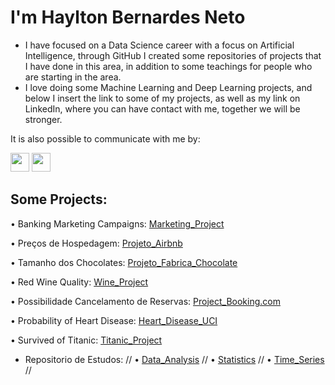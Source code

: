 # **I'm Haylton Bernardes Neto**

- I have focused on a Data Science career with a focus on Artificial Intelligence, through GitHub I created some repositories of projects that I have done in this area, in addition to some teachings for people who are starting in the area.
- I love doing some Machine Learning and Deep Learning projects, and below I insert the link to some of my projects, as well as my link on LinkedIn, where you can have contact with me, together we will be stronger.

It is also possible to communicate with me by:
<p>
<a href="https://www.linkedin.com/in/haylton-bernardes-5021b816b/"><img src="https://s18955.pcdn.co/wp-content/uploads/2017/05/LinkedIn.png" height="30" width="30"></a>
<a href="mailto:hayltonbneto2@gmail.com?subject=Hello%20Haylton"><img src="https://s18955.pcdn.co/wp-content/uploads/2019/06/gmail-copy.png" height="30" width="30"></a>
</p>

## Some Projects:

• Banking Marketing Campaigns: 
[Marketing_Project](https://github.com/hayltonbernardes22/ProjectMarketing/blob/master/Marketing.ipynb)

• Preços de Hospedagem: 
[Projeto_Airbnb](https://github.com/hayltonbernardes22/Regression_Projects/blob/main/machine_learning_airbnb/machine_learning_airbnb_atualizado.ipynb)

• Tamanho dos Chocolates: 
[Projeto_Fabrica_Chocolate](https://github.com/hayltonbernardes22/Regression_Projects/blob/main/Projeto_Fabrica_Chocolate/Data_Modeling_Pred_Fabrica_de_Chocolate.ipynb)

• Red Wine Quality: 
[Wine_Project](https://github.com/hayltonbernardes22/Projetos_Classificacao/blob/main/Wine_Project/Wine_Project_2.0.ipynb)

• Possibilidade Cancelamento de Reservas: 
[Project_Booking.com](https://github.com/hayltonbernardes22/Projects_Classification/blob/main/Project_Booking.com/Project_Booking.com.ipynb)

• Probability of Heart Disease:
[Heart_Disease_UCI](https://github.com/hayltonbernardes22/Projects_Classification/blob/main/Heart_Disease_UCI_Project/Heart_Disease_UCI.ipynb)

• Survived of Titanic: 
[Titanic_Project](https://github.com/hayltonbernardes22/Projects_Classification/blob/main/Projeto_Titanic_Kaggle/Project_Titanic_2.0.ipynb)

- Repositorio de Estudos: //
• [Data_Analysis](https://github.com/hayltonbernardes22/Data_analysis_study) // 
• [Statistics](https://github.com/hayltonbernardes22/Data_analysis_study/tree/master/Python_Statistics) //
• [Time_Series](https://github.com/hayltonbernardes22/Time_Series_Projects/tree/main/Time_Series_Study) //



<!--
**hayltonbernardes22/hayltonbernardes22** is a ✨ _special_ ✨ repository because its `README.md` (this file) appears on your GitHub profile.

Here are some ideas to get you started:

- 🔭 I’m currently working on ...
- 🌱 I’m currently learning ...
- 👯 I’m looking to collaborate on ....
- 🤔 I’m looking for help with ...
- 💬 Ask me about ...
- 📫 How to reach me: ...
- 😄 Pronouns: ...
- ⚡ Fun fact: ...

It is also possible to communicate with me by: [Linkedin](https://www.linkedin.com/in/haylton-bernardes-5021b816b/) OR [E-mail](hayltonbneto2@gmail.com)
-->

